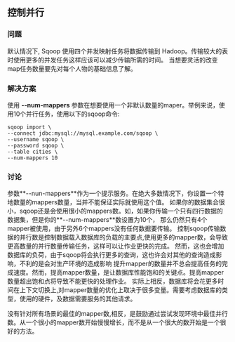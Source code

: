 <h2>控制并行</h2>

<h3>问题</h3>
默认情况下, Sqoop 使用四个并发映射任务将数据传输到 Hadoop。传输较大的表时使用更多的并发任务这样应该可以减少传输所需的时间。
当想要灵活的改变map任务数量要先对每个人物的基础信息了解。

<h3>解决方案</h3>

使用 **--num-mappers** 参数在想要使用一个非默认数量的maper。举例来说，使用10个并行任务，使用以下的sqoop命令:

```
sqoop import \
--connect jdbc:mysql://mysql.example.com/sqoop \
--username sqoop \
--password sqoop \
--table cities \
--num-mappers 10
```

<h3>讨论</h3>
参数**--nun-mappers**作为一个提示服务。在绝大多数情况下，你设置一个特地数量的mappers数量，当并不能保证实际就使用这个值。
如果你的数据集合很小，sqoop还是会使用很小的mappers数。如，如果你传输一个只有四行数据的数据集，但是你的**--num-mappers**数设置为10个，
那么仍然只有4个mapper被使用，由于另外6个mappers没有任何数据要传输。
控制sqoop传输数据的并行数是控制数据载入数据库的负载的主要点,使用更多的mapper数，会导致更高数量的并行数量传输任务，这样可以让作业更快的完成。
然而，这也会增加数据库的负荷，由于sqoop将会执行更多的查询，这也许会对其他的查询造成影响，不利的是会对生产环境的造成影响
提升mapper的数量并不总会提高任务的完成速度。然而，提高mapper数量，是让数据库性能饱和的关键点。提高mapper数量超出饱和点将导致不能更快的处理作业。
实际上相反，数据库将会花更多时间在上下文切换上,对mapper数量的优化上取决于很多变量。需要考虑数据库的类型，使用的硬件，及数据需要服务的其他请求。

没有针对所有场景的最佳的mapper数,相反，是鼓励通过尝试发现环境中最佳并行数。从一个很小的mapper数开始慢慢增长，而不是从一个很大的数开始是一个很好的方法。